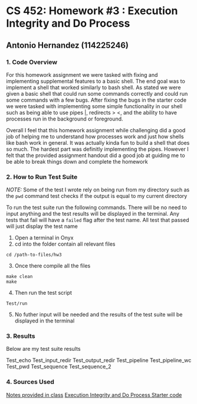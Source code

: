 # CS 452: Homework #3 : Execution Integrity and Do Process
## Antonio Hernandez (114225246)
### 1. Code Overview
For this homework assignment we were tasked with fixing and implementing supplemental features to a basic shell. The end goal was to implement a shell that worked similarly to bash shell. As stated we were given a basic shell that could run some commands correctly and could run some commands with a few bugs. After fixing the bugs in the starter code we were tasked with implementing some simple functionality in our shell such as being able to use pipes |, redirects > <, and the ability to have processes run in the background or foreground.

Overall I feel that this homework assignment while challenging did a good job of helping me to understand how processes work and just how shells like bash work in general. It was actually kinda fun to build a shell that does so much. The hardest part was definitly implementing the pipes. However I felt that the provided assignment handout did a good job at guiding me to be able to break things down and complete the homework

### 2. How to Run Test Suite
*NOTE:* Some of the test I wrote rely on being run from my directory such as the `pwd` command test checks if the output is equal to my current directory

To run the test suite run the following commands. There will be no need to input anything and the test results will be displayed in the terminal. Any tests that fail will have a `failed` flag after the test name. All test that passed will just display the test name

1. Open a terminal in Onyx
2. cd into the folder contain all relevant files
```
cd /path-to-files/hw3
```
3. Once there compile all the files
```
make clean
make
```
4. Then run the test script
```
Test/run
```
5. No futher input will be needed and the results of the test suite will be displayed in the terminal

### 3. Results
Below are my test suite results

Test_echo
Test_input_redir
Test_output_redir
Test_pipeline
Test_pipeline_wc
Test_pwd
Test_sequence
Test_sequence_2

### 4. Sources Used
[Notes provided in class](https://github.com/BoiseState/CS453-resources/tree/master/buff/classes/452/pub)
[Execution Integrity and Do Process Starter code](https://github.com/BoiseState/CS453-resources/tree/master/buff/classes/452/pub)